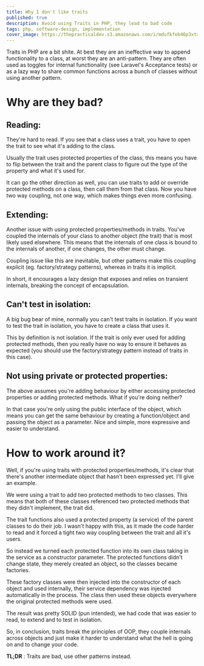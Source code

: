 ```yaml
---
title: Why I don't like traits
published: true
description: Avoid using Traits in PHP, they lead to bad code 
tags: php, software-design, implementation
cover_image: https://thepracticaldev.s3.amazonaws.com/i/mdufkfeb46p3xtxmtpjv.jpg
---
```


Traits in PHP are a bit shite. At best they are an ineffective way to append functionality to a class, at worst they are an anti-pattern. They are often used as toggles for internal functionality (see Laravel's Acceptance tests) or as a lazy way to share common functions across a bunch of classes without using another pattern.

# Why are they bad?

## Reading:
They're hard to read. If you see that a class uses a trait, you have to open the trait to see what it's adding to the class. 

Usually the trait uses protected properties of the class, this means you have to flip between the trait and the parent class to figure out the type of the property and what it's used for. 

It can go the other direction as well, you can use traits to add or override protected methods on a class, then call them from that class. Now you have two way coupling, not one way, which makes things even more confusing.

## Extending:
Another issue with using protected properties/methods in traits. You've coupled the internals of your class to another object (the trait) that is most likely used elsewhere. This means that the internals of one class is bound to the internals of another, if one changes, the other must change. 

Coupling issue like this are inevitable, but other patterns make this coupling explicit (eg. factory/strategy patterns), whereas in traits it is implicit. 

In short, it encourages a lazy design that exposes and relies on transient internals, breaking the concept of encapsulation.

## Can't test in isolation:
A big bug bear of mine, normally you can't test traits in isolation. If you want to test the trait in isolation, you have to create a class that uses it. 

This by definition is not isolation. If the trait is only ever used for adding protected methods, then you really have no way to ensure it behaves as expected (you should use the factory/strategy pattern instead of traits in this case).

## Not using private or protected properties:
The above assumes you're adding behaviour by either accessing protected properties or adding protected methods. What if you're doing neither? 

In that case you're only using the public interface of the object, which means you can get the same behaviour by creating a function/object and passing the object as a parameter. Nice and simple, more expressive and easier to understand.

# How to work around it?
Well, if you're using traits with protected properties/methods, it's clear that there's another intermediate object that hasn't been expressed yet. I'll give an example.

We were using a trait to add two protected methods to two classes. This means that both of these classes referenced two protected methods that they didn't implement, the trait did. 

The trait functions also used a protected property (a service) of the parent classes to do their job. I wasn't happy with this, as it made the code harder to read and it forced a tight two way coupling between the trait and all it's users.

So instead we turned each protected function into its own class taking in the service as a constructor parameter. The protected functions didn't change state, they merely created an object, so the classes became factories. 

These factory classes were then injected into the constructor of each object and used internally, their service dependency was injected automatically in the process. The class then used these objects everywhere the original protected methods were used. 

The result was pretty SOLID (pun intended), we had code that was easier to read, to extend and to test in isolation.

So, in conclusion, traits break the principles of OOP, they couple internals across objects and just make it harder to understand what the hell is going on and to change your code. 

**TL;DR** : Traits are bad, use other patterns instead.


